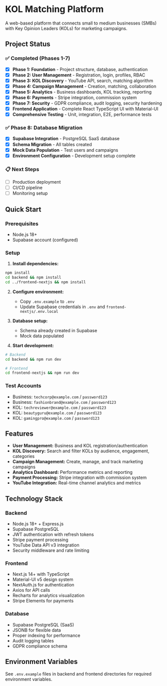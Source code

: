 # KOL Matching Platform

A web-based platform that connects small to medium businesses (SMBs) with Key Opinion Leaders (KOLs) for marketing campaigns.

## Project Status

### ✅ Completed (Phases 1-7)
- [x] **Phase 1: Foundation** - Project structure, database, authentication
- [x] **Phase 2: User Management** - Registration, login, profiles, RBAC
- [x] **Phase 3: KOL Discovery** - YouTube API, search, matching algorithm
- [x] **Phase 4: Campaign Management** - Creation, matching, collaboration
- [x] **Phase 5: Analytics** - Business dashboards, KOL tracking, reporting
- [x] **Phase 6: Payments** - Stripe integration, commission system
- [x] **Phase 7: Security** - GDPR compliance, audit logging, security hardening
- [x] **Frontend Application** - Complete React TypeScript UI with Material-UI
- [x] **Comprehensive Testing** - Unit, integration, E2E, performance tests

### ✅ Phase 8: Database Migration
- [x] **Supabase Integration** - PostgreSQL SaaS database
- [x] **Schema Migration** - All tables created
- [x] **Mock Data Population** - Test users and campaigns
- [x] **Environment Configuration** - Development setup complete

### 📋 Next Steps
- [ ] Production deployment
- [ ] CI/CD pipeline
- [ ] Monitoring setup

## Quick Start

### Prerequisites
- Node.js 18+
- Supabase account (configured)

### Setup
1. **Install dependencies:**
```bash
npm install
cd backend && npm install
cd ../frontend-nextjs && npm install
```

2. **Configure environment:**
   - Copy `.env.example` to `.env`
   - Update Supabase credentials in `.env` and `frontend-nextjs/.env.local`

3. **Database setup:**
   - Schema already created in Supabase
   - Mock data populated

4. **Start development:**
```bash
# Backend
cd backend && npm run dev

# Frontend
cd frontend-nextjs && npm run dev
```

### Test Accounts
- Business: `techcorp@example.com` / `password123`
- Business: `fashionbrand@example.com` / `password123`
- KOL: `techreviewer@example.com` / `password123`
- KOL: `beautyguru@example.com` / `password123`
- KOL: `gamingpro@example.com` / `password123`

## Features

- **User Management:** Business and KOL registration/authentication
- **KOL Discovery:** Search and filter KOLs by audience, engagement, categories
- **Campaign Management:** Create, manage, and track marketing campaigns
- **Analytics Dashboard:** Performance metrics and reporting
- **Payment Processing:** Stripe integration with commission system
- **YouTube Integration:** Real-time channel analytics and metrics

## Technology Stack

### Backend
- Node.js 18+ + Express.js
- Supabase PostgreSQL
- JWT authentication with refresh tokens
- Stripe payment processing
- YouTube Data API v3 integration
- Security middleware and rate limiting

### Frontend
- Next.js 14+ with TypeScript
- Material-UI v5 design system
- NextAuth.js for authentication
- Axios for API calls
- Recharts for analytics visualization
- Stripe Elements for payments

### Database
- Supabase PostgreSQL (SaaS)
- JSONB for flexible data
- Proper indexing for performance
- Audit logging tables
- GDPR compliance schema



## Environment Variables

See `.env.example` files in backend and frontend directories for required environment variables.